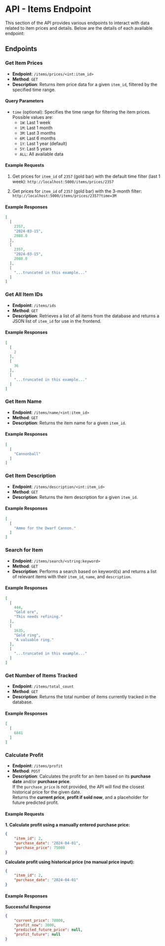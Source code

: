 # API - Items Endpoint
This section of the API provides various endpoints to interact with data related to item prices and details. 
Below are the details of each available endpoint:


## Endpoints


### Get Item Prices
- **Endpoint**: `/items/prices/<int:item_id>`
- **Method**: `GET`
- **Description**: Returns item price data for a given `item_id`, filtered by the specified time range.

#### Query Parameters
- `time` (optional): Specifies the time range for filtering the item prices. Possible values are:
  - `1W`: Last 1 week 
  - `1M`: Last 1 month
  - `3M`: Last 3 months
  - `6M`: Last 6 months
  - `1Y`: Last 1 year (default)
  - `5Y`: Last 5 years
  - `ALL`: All available data

#### Example Requests
1. Get prices for `item_id` of `2357` (gold bar) with the default time filter (last 1 week):
`http://localhost:5000/items/prices/2357`

2. Get prices for `item_id` of `2357` (gold bar) with the 3-month filter:
`http://localhost:5000/items/prices/2357?time=3M`

#### Example Responses
```json
[
  [
    2357,
    "2024-03-15",
    2088.0
  ],
  [
    2357,
    "2024-03-15",
    2088.0
  ],
  [
    "...truncated in this example..."
  ]
]
```

### Get All Item IDs
- **Endpoint**: `/items/ids`
- **Method**: `GET`
- **Description**: Retrieves a list of all items from the database and returns a JSON list of `item_id` for use in the frontend.

#### Example Responses
```json
[
  [
    2
  ],
  [
    36
  ],
  [
    "...truncated in this example..."
  ]
]
```

### Get Item Name
- **Endpoint**: `/items/name/<int:item_id>`
- **Method**: `GET`
- **Description**: Returns the item name for a given `item_id`.

#### Example Responses
```json
[
  [
    "Cannonball"
  ]
]
```

### Get Item Description
- **Endpoint**: `/items/description/<int:item_id>`
- **Method**: `GET`
- **Description**: Returns the item description for a given `item_id`.

#### Example Responses
```json
[
  [
    "Ammo for the Dwarf Cannon."
  ]
]
```


### Search for Item
- **Endpoint**: `/items/search/<string:keyword>`
- **Method**: `GET`
- **Description**: Performs a search based on keyword(s) and returns a list of relevant items with their `item_id`, `name`, and `description`.

#### Example Responses
```json
[
  [
    444,
    "Gold ore",
    "This needs refining."
  ],
  [
    1635,
    "Gold ring",
    "A valuable ring."
  ],
  [
    "...truncated in this example..."
  ]
]
```


### Get Number of Items Tracked
- **Endpoint**: `/items/total_count`
- **Method**: `GET`
- **Description**: Returns the total number of items currently tracked in the database.

#### Example Responses
```json
[
  [
    6841
  ]
]
```


### Calculate Profit
- **Endpoint**: `/items/profit`
- **Method**: `POST`
- **Description**: Calculates the profit for an item based on its **purchase date** and/or **purchase price**.  
If the `purchase_price` is not provided, the API will find the closest historical price for the given date.  
Returns the **current price**, **profit if sold now**, and a placeholder for future predicted profit.
#### Example Requests
**1. Calculate profit using a manually entered purchase price:**
```json
{
    "item_id": 2,
    "purchase_date": "2024-04-01",
    "purchase_price": 75000
}
```
**Calculate profit using historical price (no manual price input):**
```json
{
    "item_id": 2,
    "purchase_date": "2024-04-01"
}
```
#### Example Responses
**Successful Response**
```json
{
    "current_price": 78000,
    "profit_now": 3000,
    "predicted_future_price": null,
    "profit_future": null
}
```